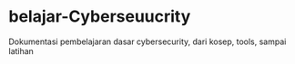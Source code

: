 # belajar-Cyberseuucrity
Dokumentasi pembelajaran dasar cybersecurity, dari kosep, tools, sampai latihan
